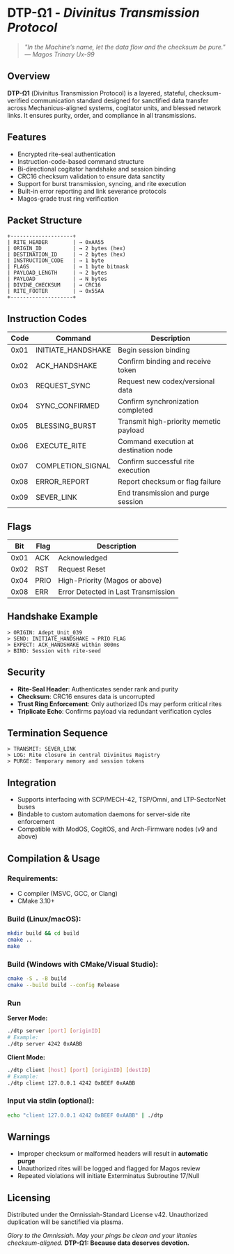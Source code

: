 # DTP-Ω1 - *Divinitus Transmission Protocol*

> *"In the Machine’s name, let the data flow and the checksum be pure."*
> — *Magos Trinary Ux-99*

## Overview

**DTP-Ω1** (Divinitus Transmission Protocol) is a layered, stateful, checksum-verified communication standard designed for sanctified data transfer across Mechanicus-aligned systems, cogitator units, and blessed network links. It ensures purity, order, and compliance in all transmissions.

## Features

* Encrypted rite-seal authentication
* Instruction-code-based command structure
* Bi-directional cogitator handshake and session binding
* CRC16 checksum validation to ensure data sanctity
* Support for burst transmission, syncing, and rite execution
* Built-in error reporting and link severance protocols
*  Magos-grade trust ring verification

## Packet Structure

```
+--------------------+
| RITE_HEADER        | → 0xAA55
| ORIGIN_ID          | → 2 bytes (hex)
| DESTINATION_ID     | → 2 bytes (hex)
| INSTRUCTION_CODE   | → 1 byte
| FLAGS              | → 1 byte bitmask
| PAYLOAD_LENGTH     | → 2 bytes
| PAYLOAD            | → N bytes
| DIVINE_CHECKSUM    | → CRC16
| RITE_FOOTER        | → 0x55AA
+--------------------+
```

## Instruction Codes

| Code | Command             | Description                            |
| ---- | ------------------- | -------------------------------------- |
| 0x01 | INITIATE\_HANDSHAKE | Begin session binding                  |
| 0x02 | ACK\_HANDSHAKE      | Confirm binding and receive token      |
| 0x03 | REQUEST\_SYNC       | Request new codex/versional data       |
| 0x04 | SYNC\_CONFIRMED     | Confirm synchronization completed      |
| 0x05 | BLESSING\_BURST     | Transmit high-priority memetic payload |
| 0x06 | EXECUTE\_RITE       | Command execution at destination node  |
| 0x07 | COMPLETION\_SIGNAL  | Confirm successful rite execution      |
| 0x08 | ERROR\_REPORT       | Report checksum or flag failure        |
| 0x09 | SEVER\_LINK         | End transmission and purge session     |

## Flags

| Bit  | Flag | Description                         |
| ---- | ---- | ----------------------------------- |
| 0x01 | ACK  | Acknowledged                        |
| 0x02 | RST  | Request Reset                       |
| 0x04 | PRIO | High-Priority (Magos or above)      |
| 0x08 | ERR  | Error Detected in Last Transmission |

## Handshake Example

```
> ORIGIN: Adept_Unit_039
> SEND: INITIATE_HANDSHAKE → PRIO FLAG
> EXPECT: ACK_HANDSHAKE within 800ms
> BIND: Session with rite-seed
```

## Security

* **Rite-Seal Header**: Authenticates sender rank and purity
* **Checksum**: CRC16 ensures data is uncorrupted
* **Trust Ring Enforcement**: Only authorized IDs may perform critical rites
* **Triplicate Echo**: Confirms payload via redundant verification cycles

## Termination Sequence

```
> TRANSMIT: SEVER_LINK
> LOG: Rite closure in central Divinitus Registry
> PURGE: Temporary memory and session tokens
```

## Integration

* Supports interfacing with SCP/MECH-42, TSP/Omni, and LTP-SectorNet buses
* Bindable to custom automation daemons for server-side rite enforcement
* Compatible with ModOS, CogitOS, and Arch-Firmware nodes (v9 and above)

## Compilation & Usage

### Requirements:
- C compiler (MSVC, GCC, or Clang)
- CMake 3.10+

### Build (Linux/macOS):
```sh
mkdir build && cd build
cmake ..
make
```

### Build (Windows with CMake/Visual Studio):
```sh
cmake -S . -B build
cmake --build build --config Release
```

### Run

**Server Mode:**
```sh
./dtp server [port] [originID]
# Example:
./dtp server 4242 0xAABB
```

**Client Mode:**
```sh
./dtp client [host] [port] [originID] [destID]
# Example:
./dtp client 127.0.0.1 4242 0xBEEF 0xAABB
```

### Input via stdin (optional):
```sh
echo "client 127.0.0.1 4242 0xBEEF 0xAABB" | ./dtp
```

## Warnings

* Improper checksum or malformed headers will result in **automatic purge**
* Unauthorized rites will be logged and flagged for Magos review
* Repeated violations will initiate Exterminatus Subroutine 17/Null

## Licensing

Distributed under the Omnissiah-Standard License v42. Unauthorized duplication will be sanctified via plasma.

*Glory to the Omnissiah. May your pings be clean and your litanies checksum-aligned.*
**DTP-Ω1: Because data deserves devotion.**

